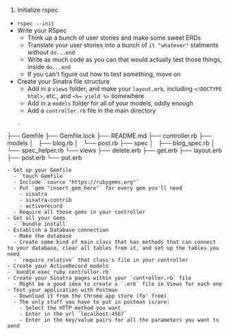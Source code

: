 1. Initialize rspec
  - `rspec --init`
- Write your RSpec
  - Think up a bunch of user stories and make some sweet ERDs
  - Translate your user stories into a bunch of `it "whatever"` statments *without* `do...end`
  - Write as much code as you can that would actually test those things, inside `do...end`
  - If you can't figure out how to test something, move on
- Create your Sinatra file structure
  - Add in a `views` folder, and make your `layout.erb`, including `<!DOCTYPE html>`, etc., and `<%= yield %>` somewhere
  - Add in a `models` folder for all of your models, oddly enough
  - Add a `controller.rb` file in the main directory
  ```
  .
├── Gemfile
├── Gemfile.lock
├── README.md
├── controller.rb
├── models
│   ├── blog.rb
│   └── post.rb
├── spec
│   ├── blog_spec.rb
│   └── spec_helper.rb
└── views
    ├── delete.erb
    ├── get.erb
    ├── layout.erb
    ├── post.erb
    └── put.erb
```
- Set up your Gemfile
  - `touch Gemfile`
  - Include `source "https://rubygems.org"`
  - Put `gem "insert_gem_here"` for every gem you'll need
    - sinatra
    - sinatra-contrib
    - activerecord
  - Require all those gems in your controller
- Get all your Gems
  - `bundle install`
- Establish a Database connection
  - Make the database
  - Create some kind of main class that has methods that can connect to your database, clear all tables from it, and set up the tables you need
  - `require_relative` that class's file in your controller
- Create your ActiveRecord models
- `bundle exec ruby controller.rb`
- Create your Sinatra pages within your `controller.rb` file
  - Might be a good idea to create a `.erb` file in Views for each one
- Test your application with Postman
  - Download it from the Chrome app store (fo' free)
  - The only stuff you have to put in postman is/are:
    - Select the HTTP method you want
    - Enter in the url `localhost:4567`
    - Enter in the key/value pairs for all the parameters you want to send
